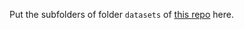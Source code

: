 Put the subfolders of folder `datasets` of [this repo](https://github.com/mlcommons/croissant.git) here.

